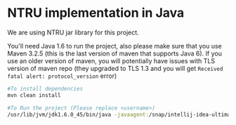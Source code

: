 # NTRU implementation in Java
We are using NTRU jar library for this project.

You'll need Java 1.6 to run the project, also please make sure that you use Maven 3.2.5 (this is the last version of maven that supports Java 6). If you use an older version of maven, you will potentially have issues with TLS version of maven repo (they upgraded to TLS 1.3 and you will get `Received fatal alert: protocol_version` error)

```sh
#To install dependencies
mvn clean install
 ```

```sh
#To Run the project (Please replace <username>)
/usr/lib/jvm/jdk1.6.0_45/bin/java -javaagent:/snap/intellij-idea-ultimate/420/lib/idea_rt.jar=44769:/snap/intellij-idea-ultimate/420/bin -Dfile.encoding=UTF-8 -classpath /usr/lib/jvm/jdk1.6.0_45/jre/lib/charsets.jar:/usr/lib/jvm/jdk1.6.0_45/jre/lib/deploy.jar:/usr/lib/jvm/jdk1.6.0_45/jre/lib/ext/dnsns.jar:/usr/lib/jvm/jdk1.6.0_45/jre/lib/ext/localedata.jar:/usr/lib/jvm/jdk1.6.0_45/jre/lib/ext/sunjce_provider.jar:/usr/lib/jvm/jdk1.6.0_45/jre/lib/ext/sunpkcs11.jar:/usr/lib/jvm/jdk1.6.0_45/jre/lib/javaws.jar:/usr/lib/jvm/jdk1.6.0_45/jre/lib/jce.jar:/usr/lib/jvm/jdk1.6.0_45/jre/lib/jsse.jar:/usr/lib/jvm/jdk1.6.0_45/jre/lib/management-agent.jar:/usr/lib/jvm/jdk1.6.0_45/jre/lib/plugin.jar:/usr/lib/jvm/jdk1.6.0_45/jre/lib/resources.jar:/usr/lib/jvm/jdk1.6.0_45/jre/lib/rt.jar:/home/albese/FIEKMASTER/information-security/ntru/target/classes:/home/albese/.m2/repository/net/sf/ntru/ntru/1.2/ntru-1.2.jar:/home/albese/.m2/repository/org/bouncycastle/bcprov-jdk16/1.46/bcprov-jdk16-1.46.jar org.fiek.Main
```